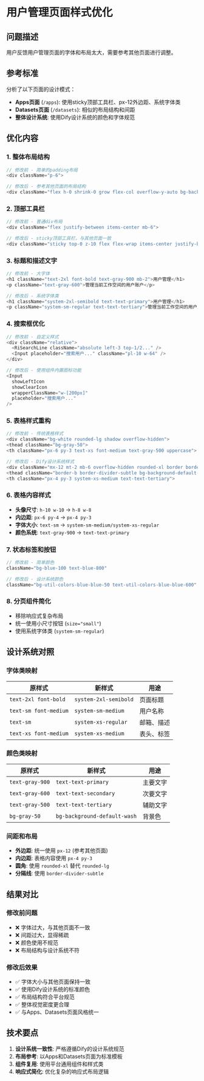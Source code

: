 # 用户管理页面样式优化

## 问题描述
用户反馈用户管理页面的字体和布局太大，需要参考其他页面进行调整。

## 参考标准
分析了以下页面的设计模式：
- **Apps页面** (`/apps`): 使用sticky顶部工具栏、px-12外边距、系统字体类
- **Datasets页面** (`/datasets`): 相似的布局结构和间距
- **整体设计系统**: 使用Dify设计系统的颜色和字体规范

## 优化内容

### 1. 整体布局结构
```typescript
// 修改前 - 简单的padding布局
<div className="p-6">

// 修改后 - 参考其他页面的布局结构
<div className="flex h-0 shrink-0 grow flex-col overflow-y-auto bg-background-body">
```

### 2. 顶部工具栏
```typescript
// 修改前 - 普通div布局
<div className="flex justify-between items-center mb-6">

// 修改后 - sticky顶部工具栏，与其他页面一致
<div className="sticky top-0 z-10 flex flex-wrap items-center justify-between gap-y-2 bg-background-body px-12 pb-2 pt-4 leading-[56px]">
```

### 3. 标题和描述文字
```typescript
// 修改前 - 大字体
<h1 className="text-2xl font-bold text-gray-900 mb-2">用户管理</h1>
<p className="text-gray-600">管理当前工作空间的用户账户</p>

// 修改后 - 系统字体类
<h1 className="system-2xl-semibold text-text-primary">用户管理</h1>
<p className="system-sm-regular text-text-tertiary">管理当前工作空间的用户账户</p>
```

### 4. 搜索框优化
```typescript
// 修改前 - 自定义样式
<div className="relative">
  <RiSearchLine className="absolute left-3 top-1/2..." />
  <Input placeholder="搜索用户..." className="pl-10 w-64" />
</div>

// 修改后 - 使用组件内置图标功能
<Input
  showLeftIcon
  showClearIcon
  wrapperClassName="w-[200px]"
  placeholder="搜索用户..."
/>
```

### 5. 表格样式重构
```typescript
// 修改前 - 传统表格样式
<div className="bg-white rounded-lg shadow overflow-hidden">
<thead className="bg-gray-50">
<th className="px-6 py-3 text-xs font-medium text-gray-500 uppercase">

// 修改后 - Dify设计系统样式
<div className="mx-12 mt-2 mb-6 overflow-hidden rounded-xl border border-components-panel-border bg-components-panel-bg">
<thead className="border-b border-divider-subtle bg-background-default-wash">
<th className="px-4 py-3 system-xs-medium text-text-tertiary">
```

### 6. 表格内容样式
- **头像尺寸**: `h-10 w-10` → `h-8 w-8`
- **内边距**: `px-6 py-4` → `px-4 py-3`
- **字体大小**: `text-sm` → `system-sm-medium/system-xs-regular`
- **颜色系统**: `text-gray-900` → `text-text-primary`

### 7. 状态标签和按钮
```typescript
// 修改前 - 简单颜色
className="bg-blue-100 text-blue-800"

// 修改后 - 设计系统颜色
className="bg-util-colors-blue-blue-50 text-util-colors-blue-blue-600"
```

### 8. 分页组件简化
- 移除响应式复杂布局
- 统一使用小尺寸按钮 (`size="small"`)
- 使用系统字体类 (`system-sm-regular`)

## 设计系统对照

### 字体类映射
| 原样式 | 新样式 | 用途 |
|--------|--------|------|
| `text-2xl font-bold` | `system-2xl-semibold` | 页面标题 |
| `text-sm font-medium` | `system-sm-medium` | 用户名称 |
| `text-sm` | `system-xs-regular` | 邮箱、描述 |
| `text-xs font-medium` | `system-xs-medium` | 表头、标签 |

### 颜色类映射
| 原样式 | 新样式 | 用途 |
|--------|--------|------|
| `text-gray-900` | `text-text-primary` | 主要文字 |
| `text-gray-600` | `text-text-secondary` | 次要文字 |
| `text-gray-500` | `text-text-tertiary` | 辅助文字 |
| `bg-gray-50` | `bg-background-default-wash` | 背景色 |

### 间距和布局
- **外边距**: 统一使用 `px-12` (参考其他页面)
- **内边距**: 表格内容使用 `px-4 py-3`
- **圆角**: 使用 `rounded-xl` 替代 `rounded-lg`
- **分隔线**: 使用 `border-divider-subtle`

## 结果对比

### 修改前问题
- ❌ 字体过大，与其他页面不一致
- ❌ 间距过大，显得稀疏
- ❌ 颜色使用不规范
- ❌ 布局结构与设计系统不符

### 修改后效果
- ✅ 字体大小与其他页面保持一致
- ✅ 使用Dify设计系统的标准颜色
- ✅ 布局结构符合平台规范
- ✅ 整体视觉密度更合理
- ✅ 与Apps、Datasets页面风格统一

## 技术要点
1. **设计系统一致性**: 严格遵循Dify的设计系统规范
2. **布局参考**: 以Apps和Datasets页面为标准模板
3. **组件复用**: 使用平台通用组件和样式类
4. **响应式简化**: 优化复杂的响应式布局逻辑 
